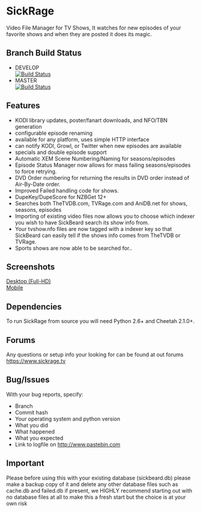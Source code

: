 SickRage
=====

 Video File Manager for TV Shows, It watches for new episodes of your favorite shows and when they are posted it does its magic.

## Branch Build Status
 - DEVELOP<br>
[![Build Status](https://travis-ci.org/SiCKRAGETV/SickRage.svg?branch=develop)](https://travis-ci.org/SiCKRAGETV/SickRage)
 - MASTER<br>
[![Build Status](https://travis-ci.org/SiCKRAGETV/SickRage.svg?branch=master)](https://travis-ci.org/SiCKRAGETV/SickRage)

## Features
 - KODI library updates, poster/fanart downloads, and NFO/TBN generation
- configurable episode renaming
- available for any platform, uses simple HTTP interface
 - can notify KODI, Growl, or Twitter when new episodes are available
- specials and double episode support
- Automatic XEM Scene Numbering/Naming for seasons/episodes
- Episode Status Manager now allows for mass failing seasons/episodes to force retrying.
- DVD Order numbering for returning the results in DVD order instead of Air-By-Date order.
- Improved Failed handling code for shows.
- DupeKey/DupeScore for NZBGet 12+
- Searches both TheTVDB.com, TVRage.com and AniDB.net for shows, seasons, episodes
- Importing of existing video files now allows you to choose which indexer you wish to have SickBeard search its show info from.
- Your tvshow.nfo files are now tagged with a indexer key so that SickBeard can easily tell if the shows info comes from TheTVDB or TVRage.
- Sports shows are now able to be searched for..

## Screenshots
[Desktop (Full-HD)](http://imgur.com/a/4fpBk)<br>
[Mobile](http://imgur.com/a/WPyG6)
## Dependencies

To run SickRage from source you will need Python 2.6+ and Cheetah 2.1.0+.

## Forums

Any questions or setup info your looking for can be found at out forums https://www.sickrage.tv

## Bug/Issues
With your bug reports, specify:
 - Branch
 - Commit hash
 - Your operating system and python version
 - What you did
 - What happened
 - What you expected
 - Link to logfile on http://www.pastebin.com
## Important
Please before using this with your existing database (sickbeard.db) please make a backup copy of it and delete any other database files such as cache.db and failed.db if present, we HIGHLY recommend starting out with no database files at all to make this a fresh start but the choice is at your own risk
